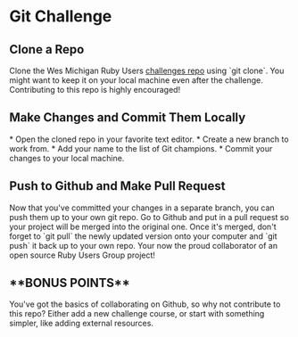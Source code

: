 <h1>Git Challenge</h1>

<h2>Clone a Repo</h2>
Clone the Wes Michigan Ruby Users <a href="https://github.com/WestMichiganRubyTraining/challenges"> challenges repo</a> using `git clone`. You might want to keep it on your local machine even after the challenge. Contributing to this repo is highly encouraged!

<h2>Make Changes and Commit Them Locally</h2>
* Open the cloned repo in your favorite text editor.
* Create a new branch to work from. 
* Add your name to the list of Git champions. 
* Commit your changes to your local machine.

<h2>Push to Github and Make Pull Request</h2>
Now that you've committed your changes in a separate branch, you can push them up to your own git repo. Go to Github and put in a pull request so your project will be merged into the original one. Once it's merged, don't forget to `git pull` the newly updated version onto your computer and `git push` it back up to your own repo. Your now the proud collaborator of an open source Ruby Users Group project!

<h2>**BONUS POINTS**</h2>
You've got the basics of collaborating on Github, so why not contribute to this repo? Either add a new challenge course, or start with something simpler, like adding external resources.